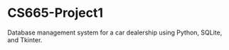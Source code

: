 # CS665-Project1

Database management system for a car dealership using Python, SQLite, and Tkinter.
